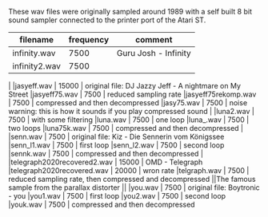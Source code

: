 These wav files were originally sampled around 1989
with a self built 8 bit sound sampler connected to
the printer port of the Atari ST.

| filename | frequency | comment |
|----------|-----------|---------|
|infinity.wav | 7500   | Guru Josh - Infinity | 
|infinity2.wav | 7500 | |
|
|jasyeff.wav | 15000 | original file: DJ Jazzy Jeff - A nightmare on My Street
|jasyeff75.wav | 7500 | reduced sampling rate
|jasyeff75rekomp.wav | 7500 | compressed and then decompressed
|jasy75.wav | 7500 | noise warning: this is how it sounds if you play compressed sound
|
|luna2.wav | 7500 | with some filtering
|luna.wav | 7500 | one loop
|luna_.wav | 7500 | two loops
|luna75k.wav | 7500 | compressed and then decompressed
|
|senn.wav | 7500 | original file: Kiz - Die Sennerin vom Königssee
|senn_l1.wav | 7500 | first loop
|senn_l2.wav | 7500 | second loop
|sennk.wav | 7500 | compressed and then decompressed
|
|telegraph2020recovered2.wav | 15000 | OMD - Telegraph
|telegraph2020recovered.wav | 20000 | wron rate
|telgraph.wav | 7500 | reduced sampling rate, then compressed and decompressed
||The famous sample from the parallax distorter ||
|you.wav | 7500 | original file: Boytronic - you
|you1.wav | 7500 | first loop
|you2.wav | 7500 | second loop
|youk.wav | 7500 | compressed and then decompressed

